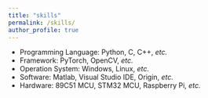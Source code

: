 ```yaml
---
title: "skills"
permalink: /skills/
author_profile: true
---
```


- Programming Language: Python, C, C++, _etc._
- Framework: PyTorch, OpenCV, _etc._
- Operation System: Windows, Linux, _etc._
- Software: Matlab, Visual Studio IDE, Origin, _etc._
- Hardware: 89C51 MCU, STM32 MCU, Raspberry Pi, _etc._
